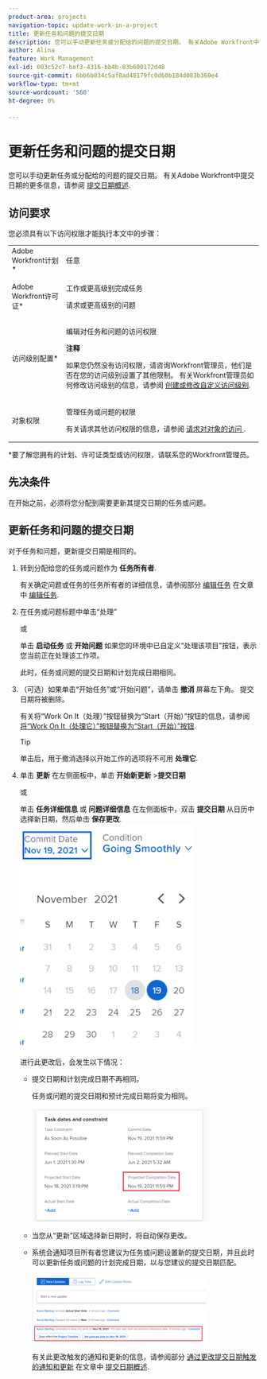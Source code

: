 ```yaml
---
product-area: projects
navigation-topic: update-work-in-a-project
title: 更新任务和问题的提交日期
description: 您可以手动更新任务或分配给的问题的提交日期。 有关Adobe Workfront中“提交日期”的更多信息，请参阅“提交日期”概述。
author: Alina
feature: Work Management
exl-id: 003c52c7-baf3-4316-bb4b-83b600172d48
source-git-commit: 6bb6b834c5af8ad48179fc0d60b184d083b360e4
workflow-type: tm+mt
source-wordcount: '560'
ht-degree: 0%

---
```


# 更新任务和问题的提交日期

您可以手动更新任务或分配给的问题的提交日期。 有关Adobe Workfront中提交日期的更多信息，请参阅 [提交日期概述](../../../manage-work/projects/updating-work-in-a-project/overview-of-commit-dates.md).

## 访问要求

<!--drafted for P&P

<table style="table-layout:auto"> 
 <col> 
 <col> 
 <tbody> 
  <tr> 
   <td role="rowheader">Adobe Workfront plan*</td> 
   <td> <p>Any</p> </td> 
  </tr> 
  <tr> 
   <td role="rowheader">Adobe Workfront license*</td> 
   <td> 
   For the current licenses:
   <ul>
   <li><p>Standard for tasks</p> </li>
   <li><p>Contributor or higher for issues</p></li>
   </ul>
   For legacy licenses:
<ul>
   <li><p>Work or higher for tasks</p></li> 
   <li><p>Request or higher for issues</p></li>
</ul>

   </td> 
  </tr> 
  <tr> 
   <td role="rowheader">Access level configurations*</td> 
   <td> <p>Edit access to Tasks and Issues</p> <p><b>NOTE</b>
   
   If you still don't have access, ask your Workfront administrator if they set additional restrictions in your access level. For information on how a Workfront administrator can modify your access level, see <a href="../../../administration-and-setup/add-users/configure-and-grant-access/create-modify-access-levels.md" class="MCXref xref">Create or modify custom access levels</a>.</p> </td> 
  </tr> 
  <tr> 
   <td role="rowheader">Object permissions</td> 
   <td> <p>Manage permissions on the task or issue</p> <p>For information on requesting additional access, see <a href="../../../workfront-basics/grant-and-request-access-to-objects/request-access.md" class="MCXref xref">Request access to objects </a>.</p> </td> 
  </tr> 
 </tbody> 
</table>
-->

您必须具有以下访问权限才能执行本文中的步骤：

<table style="table-layout:auto"> 
 <col> 
 <col> 
 <tbody> 
  <tr> 
   <td role="rowheader">Adobe Workfront计划*</td> 
   <td> <p>任意</p> </td> 
  </tr> 
  <tr> 
   <td role="rowheader">Adobe Workfront许可证*</td> 
   <td> <p>工作或更高级别完成任务</p> 
   <p>请求或更高级别的问题</p>
   </td> 
  </tr> 
  <tr> 
   <td role="rowheader">访问级别配置*</td> 
   <td> <p>编辑对任务和问题的访问权限</p> <p><b>注释</b>

如果您仍然没有访问权限，请咨询Workfront管理员，他们是否在您的访问级别设置了其他限制。 有关Workfront管理员如何修改访问级别的信息，请参阅 <a href="../../../administration-and-setup/add-users/configure-and-grant-access/create-modify-access-levels.md" class="MCXref xref">创建或修改自定义访问级别</a>.</p> </td>
</tr> 
  <tr> 
   <td role="rowheader">对象权限</td> 
   <td> <p>管理任务或问题的权限</p> <p>有关请求其他访问权限的信息，请参阅 <a href="../../../workfront-basics/grant-and-request-access-to-objects/request-access.md" class="MCXref xref">请求对对象的访问 </a>.</p> </td> 
  </tr> 
 </tbody> 
</table>

&#42;要了解您拥有的计划、许可证类型或访问权限，请联系您的Workfront管理员。

## 先决条件

在开始之前，必须将您分配到需要更新其提交日期的任务或问题。

## 更新任务和问题的提交日期

对于任务和问题，更新提交日期是相同的。

1. 转到分配给您的任务或问题作为 **任务所有者**.

   有关确定问题或任务的任务所有者的详细信息，请参阅部分 [编辑任务](../../../manage-work/tasks/manage-tasks/edit-tasks.md#assignments) 在文章中 [编辑任务](../../../manage-work/tasks/manage-tasks/edit-tasks.md).

1. 在任务或问题标题中单击“处理”

   或

   单击 **启动任务** 或 **开始问题** 如果您的环境中已自定义“处理该项目”按钮，表示您当前正在处理该工作项。

   此时，任务或问题的提交日期和计划完成日期相同。

1. （可选）如果单击“开始任务”或“开始问题”，请单击 **撤消** 屏幕左下角。 提交日期将被删除。

   有关将“Work On It（处理）”按钮替换为“Start（开始）”按钮的信息，请参阅  [将“Work On It（处理它）”按钮替换为“Start（开始）”按钮](../../../people-teams-and-groups/create-and-manage-teams/work-on-it-button-to-start-button.md).

   >[!TIP]
   >
   >单击后，用于撤消选择以开始工作的选项将不可用 **处理它**.

1. 单击 **更新** 在左侧面板中，单击 **开始新更新** >**提交日期**

   或

   单击 **任务详细信息** 或 **问题详细信息** 在左侧面板中，双击 **提交日期** 从日历中选择新日期，然后单击 **保存更改**.
   ![](assets/commit-date-calendar-picker-in-updates-stream-nwe-350x452.png)

   进行此更改后，会发生以下情况： 

   * 提交日期和计划完成日期不再相同。

      任务或问题的提交日期和预计完成日期将变为相同。

      ![](assets/task-projected-completion-date-in-details-highlighted-nwe-350x230.png)

   * 当您从“更新”区域选择新日期时，将自动保存更改。
   * 系统会通知项目所有者您建议为任务或问题设置新的提交日期，并且此时可以更新任务或问题的计划完成日期，以与您建议的提交日期匹配。

      ![](assets/project-owner-notification-update-stream-that-commit-date-affects-project-timeline-highlighted-nwe-350x139.png)

      有关此更改触发的通知和更新的信息，请参阅部分 [通过更改提交日期触发的通知和更新](../../../manage-work/projects/updating-work-in-a-project/overview-of-commit-dates.md#notifica) 在文章中 [提交日期概述](../../../manage-work/projects/updating-work-in-a-project/overview-of-commit-dates.md).
